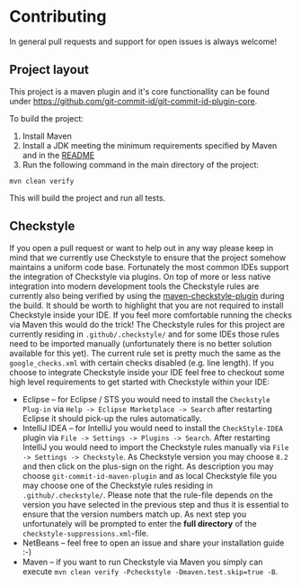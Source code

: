 # Contributing
In general pull requests and support for open issues is always welcome!

## Project layout
This project is a maven plugin and it's core functionallity can be found under https://github.com/git-commit-id/git-commit-id-plugin-core.

To build the project:
1. Install Maven
2. Install a JDK meeting the minimum requirements specified by Maven and in the [README](README.md)
3. Run the following command in the main directory of the project:
```
mvn clean verify
```
This will build the project and run all tests.

## Checkstyle
If you open a pull request or want to help out in any way please keep in mind that we currently use Checkstyle to ensure that the project somehow maintains a uniform code base. Fortunately the most common IDEs support the integration of Checkstyle via plugins. On top of more or less native integration into modern development tools the Checkstyle rules are currently also being verified by using the [maven-checkstyle-plugin](https://maven.apache.org/plugins/maven-checkstyle-plugin/) during the build. It should be worth to highlight that you are not required to install Checkstyle inside your IDE. If you feel more comfortable running the checks via Maven this would do the trick!
The Checkstyle rules for this project are currently residing in `.github/.checkstyle/` and for some IDEs those rules need to be imported manually (unfortunately there is no better solution available for this yet). The current rule set is pretty much the same as the `google_checks.xml` with certain checks disabled (e.g. line length). If you choose to integrate Checkstyle inside your IDE feel free to checkout some high level requirements to get started with Checkstyle within your IDE:
* Eclipse – for Eclipse / STS you would need to install the `Checkstyle Plug-in` via `Help -> Eclipse Marketplace -> Search` after restarting Eclipse it should pick-up the rules automatically.
* IntelliJ IDEA – for IntelliJ you would need to install the `CheckStyle-IDEA` plugin via `File -> Settings -> Plugins -> Search`. After restarting IntelliJ you would need to import the Checkstyle rules manually via `File -> Settings -> Checkstyle`. As Checkstyle version you may choose `8.2` and then click on the plus-sign on the right. As description you may choose `git-commit-id-maven-plugin` and as local Checkstyle file you may choose one of the Checkstyle rules residing in `.github/.checkstyle/`. Please note that the rule-file depends on the version you have selected in the previous step and thus it is essential to ensure that the version numbers match up. As next step you unfortunately will be prompted to enter the **full directory** of the `checkstyle-suppressions.xml`-file.
* NetBeans – feel free to open an issue and share your installation guide :-)
* Maven – if you want to run Checkstyle via Maven you simply can execute `mvn clean verify -Pcheckstyle -Dmaven.test.skip=true -B`.
